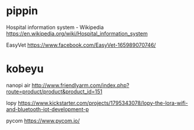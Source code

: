 


# pippin

Hospital information system - Wikipedia
<https://en.wikipedia.org/wiki/Hospital_information_system>  

EasyVet
<https://www.facebook.com/EasyVet-165989070746/>  

# kobeyu

nanopi air
<http://www.friendlyarm.com/index.php?route=product/product&product_id=151>  

lopy
<https://www.kickstarter.com/projects/1795343078/lopy-the-lora-wifi-and-bluetooth-iot-development-p>  

pycom
<https://www.pycom.io/>  